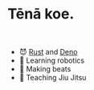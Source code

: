 # Tēnā koe.

<br/>

- :smiling_imp: [Rust](https://www.rust-lang.org/) and [Deno](https://deno.land/)
- :space_invader: Learning robotics
- :musical_keyboard: Making beats
- :martial_arts_uniform: Teaching Jiu Jitsu
